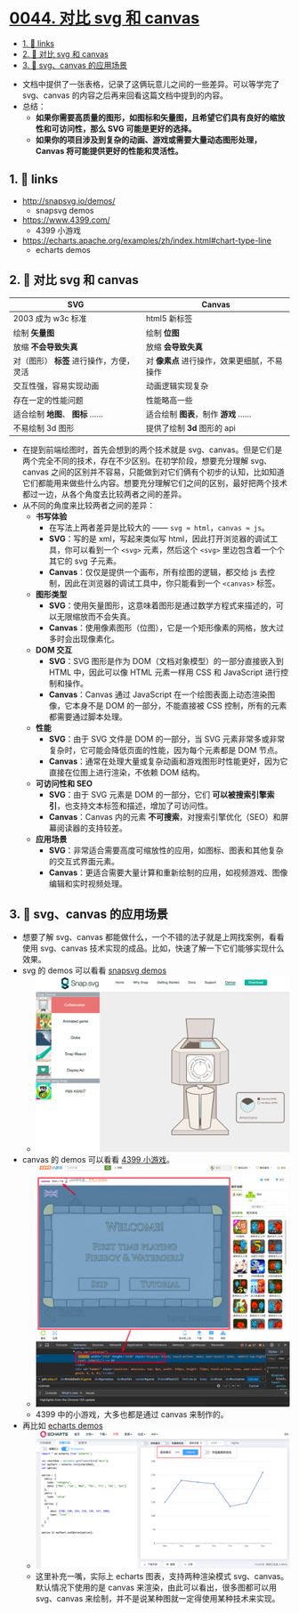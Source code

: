 # [0044. 对比 svg 和 canvas](https://github.com/Tdahuyou/svg/tree/main/0044.%20%E5%AF%B9%E6%AF%94%20svg%20%E5%92%8C%20canvas)

<!-- region:toc -->
- [1. 🔗 links](#1--links)
- [2. 📒 对比 svg 和 canvas](#2--对比-svg-和-canvas)
- [3. 📒 svg、canvas 的应用场景](#3--svgcanvas-的应用场景)
<!-- endregion:toc -->
- 文档中提供了一张表格，记录了这俩玩意儿之间的一些差异。可以等学完了 svg、canvas 的内容之后再来回看这篇文档中提到的内容。
- 总结：
  - **如果你需要高质量的图形，如图标和矢量图，且希望它们具有良好的缩放性和可访问性，那么 SVG 可能是更好的选择。**
  - **如果你的项目涉及到复杂的动画、游戏或需要大量动态图形处理，Canvas 将可能提供更好的性能和灵活性。**

## 1. 🔗 links

- http://snapsvg.io/demos/
  - snapsvg demos
- https://www.4399.com/
  - 4399 小游戏
- https://echarts.apache.org/examples/zh/index.html#chart-type-line
  - echarts demos

## 2. 📒 对比 svg 和 canvas

| SVG                                     | Canvas                                      |
| --------------------------------------- | ------------------------------------------- |
| 2003 成为 w3c 标准                      | html5 新标签                                |
| 绘制 **矢量图**                         | 绘制 **位图**                               |
| 放缩 **不会导致失真**                   | 放缩 **会导致失真**                         |
| 对（图形） **标签** 进行操作，方便，灵活 | 对 **像素点** 进行操作，效果更细腻，不易操作 |
| 交互性强，容易实现动画                  | 动画逻辑实现复杂                            |
| 存在一定的性能问题                      | 性能略高一些                                |
| 适合绘制 **地图**、 **图标** ……          | 适合绘制 **图表**，制作 **游戏** ……          |
| 不易绘制 3d 图形                        | 提供了绘制 **3d** 图形的 api                |

- 在提到前端绘图时，首先会想到的两个技术就是 svg、canvas。但是它们是两个完全不同的技术，存在不少区别。在初学阶段，想要充分理解 svg、canvas 之间的区别并不容易，只能做到对它们俩有个初步的认知，比如知道它们都能用来做些什么内容。想要充分理解它们之间的区别，最好把两个技术都过一边，从各个角度去比较两者之间的差异。
- 从不同的角度来比较两者之间的差异：
  - **书写体验**
    - 在写法上两者差异是比较大的 —— `svg ≈ html`，`canvas ≈ js`。
    - **SVG**：写的是 xml，写起来类似写 html，因此打开浏览器的调试工具，你可以看到一个 `<svg>` 元素，然后这个 `<svg>` 里边包含着一个个其它的 svg 子元素。
    - **Canvas**：仅仅是提供一个画布，所有绘图的逻辑，都交给 js 去控制，因此在浏览器的调试工具中，你只能看到一个 `<canvas>` 标签。
  - **图形类型**
    - **SVG**：使用矢量图形，这意味着图形是通过数学方程式来描述的，可以无限缩放而不会失真。
    - **Canvas**：使用像素图形（位图），它是一个矩形像素的网格，放大过多时会出现像素化。
  - **DOM 交互**
    - **SVG**：SVG 图形是作为 DOM（文档对象模型）的一部分直接嵌入到 HTML 中，因此可以像 HTML 元素一样用 CSS 和 JavaScript 进行控制和操作。
    - **Canvas**：Canvas 通过 JavaScript 在一个绘图表面上动态渲染图像，它本身不是 DOM 的一部分，不能直接被 CSS 控制，所有的元素都需要通过脚本处理。
  - **性能**
    - **SVG**：由于 SVG 文件是 DOM 的一部分，当 SVG 元素非常多或非常复杂时，它可能会降低页面的性能，因为每个元素都是 DOM 节点。
    - **Canvas**：通常在处理大量或复杂动画和游戏图形时性能更好，因为它直接在位图上进行渲染，不依赖 DOM 结构。
  - **可访问性和 SEO**
    - **SVG**：由于 SVG 元素是 DOM 的一部分，它们 **可以被搜索引擎索引**，也支持文本标签和描述，增加了可访问性。
    - **Canvas**：Canvas 内的元素 **不可搜索**，对搜索引擎优化（SEO）和屏幕阅读器的支持较差。
  - **应用场景**
    - **SVG**：非常适合需要高度可缩放性的应用，如图标、图表和其他复杂的交互式界面元素。
    - **Canvas**：更适合需要大量计算和重新绘制的应用，如视频游戏、图像编辑和实时视频处理。

## 3. 📒 svg、canvas 的应用场景

- 想要了解 svg、canvas 都能做什么，一个不错的法子就是上网找案例，看看使用 svg、canvas 技术实现的成品。比如，快速了解一下它们能够实现什么效果。
- svg 的 demos 可以看看 [snapsvg demos](http://snapsvg.io/demos/)
  - ![](assets/2024-12-05-13-16-22.png)
- canvas 的 demos 可以看看 [4399 小游戏](https://www.4399.com/)。
  - ![](assets/2024-12-05-13-16-38.png)
  - 4399 中的小游戏，大多也都是通过 canvas 来制作的。
- 再比如 [echarts demos](https://echarts.apache.org/examples/zh/index.html#chart-type-line)
  - ![](assets/2024-12-05-13-16-52.png)
  - 这里补充一嘴，实际上 echarts 图表，支持两种渲染模式 svg、canvas。默认情况下使用的是 canvas 来渲染，由此可以看出，很多图都可以用 svg、canvas 来绘制，并不是说某种图就一定得使用某种技术来实现。
